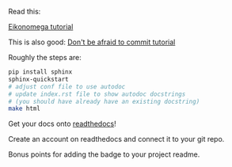 

Read this:

[Eikonomega tutorial](https://eikonomega.medium.com/getting-started-with-sphinx-autodoc-part-1-2cebbbca5365)

This is also good: [Don't be afraid to commit tutorial](https://dont-be-afraid-to-commit.readthedocs.io/en/latest/documentation.html)


Roughly the steps are:

```bash
pip install sphinx
sphinx-quickstart
# adjust conf file to use autodoc
# update index.rst file to show autodoc docstrings
# (you should have already have an existing docstring)
make html
```

Get your docs onto [readthedocs](https://readthedocs.org/)!

Create an account on readthedocs and connect it to your git repo.

Bonus points for adding the badge to your project readme.
